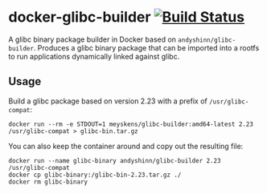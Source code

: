 # docker-glibc-builder [![Build Status](https://travis-ci.org/meyskens/docker-glibc-builder.svg?branch=master)](https://travis-ci.org/meyskens/docker-glibc-builder)

A glibc binary package builder in Docker based on `andyshinn/glibc-builder`. Produces a glibc binary package that can be imported into a rootfs to run applications dynamically linked against glibc.

## Usage

Build a glibc package based on version 2.23 with a prefix of `/usr/glibc-compat`:

```
docker run --rm -e STDOUT=1 meyskens/glibc-builder:amd64-latest 2.23 /usr/glibc-compat > glibc-bin.tar.gz
```

You can also keep the container around and copy out the resulting file:

```
docker run --name glibc-binary andyshinn/glibc-builder 2.23 /usr/glibc-compat
docker cp glibc-binary:/glibc-bin-2.23.tar.gz ./
docker rm glibc-binary
```
